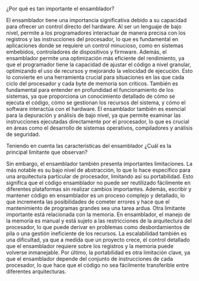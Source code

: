 ¿Por qué es tan importante el ensamblador?

El ensamblador tiene una importancia significativa debido a su capacidad para ofrecer un control directo del hardware. Al ser un lenguaje de bajo nivel, permite a los programadores interactuar de manera precisa con los registros y las instrucciones del procesador, lo que es fundamental en aplicaciones donde se requiere un control minucioso, como en sistemas embebidos, controladores de dispositivos y firmware. Además, el ensamblador permite una optimización más eficiente del rendimiento, ya que el programador tiene la capacidad de ajustar el código a nivel granular, optimizando el uso de recursos y mejorando la velocidad de ejecución. Esto lo convierte en una herramienta crucial para situaciones en las que cada ciclo del procesador y cada byte de memoria son críticos. También es fundamental para entender en profundidad el funcionamiento de los sistemas, ya que proporciona un conocimiento detallado de cómo se ejecuta el código, cómo se gestionan los recursos del sistema, y cómo el software interactúa con el hardware. El ensamblador también es esencial para la depuración y análisis de bajo nivel, ya que permite examinar las instrucciones ejecutadas directamente por el procesador, lo que es crucial en áreas como el desarrollo de sistemas operativos, compiladores y análisis de seguridad.

Teniendo en cuenta las características del ensamblador ¿Cuál es la principal limitante que observan?

Sin embargo, el ensamblador también presenta importantes limitaciones. La más notable es su bajo nivel de abstracción, lo que lo hace específico para una arquitectura particular de procesador, limitando así su portabilidad. Esto significa que el código ensamblador no puede ser reutilizado fácilmente en diferentes plataformas sin realizar cambios importantes. Además, escribir y mantener código en ensamblador es un proceso complejo y detallado, lo que incrementa las posibilidades de cometer errores y hace que el mantenimiento de programas grandes sea una tarea ardua. Otra limitante importante está relacionada con la memoria. En ensamblador, el manejo de la memoria es manual y está sujeto a las restricciones de la arquitectura del procesador, lo que puede derivar en problemas como desbordamientos de pila o una gestión ineficiente de los recursos. La escalabilidad también es una dificultad, ya que a medida que un proyecto crece, el control detallado que el ensamblador requiere sobre los registros y la memoria puede volverse inmanejable. Por último, la portabilidad es otra limitación clave, ya que el ensamblador depende del conjunto de instrucciones de cada procesador, lo que hace que el código no sea fácilmente transferible entre diferentes arquitecturas.
